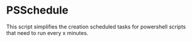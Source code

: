 # PSSchedule
This script simplifies the creation scheduled tasks for powershell scripts that need to run every x minutes.
